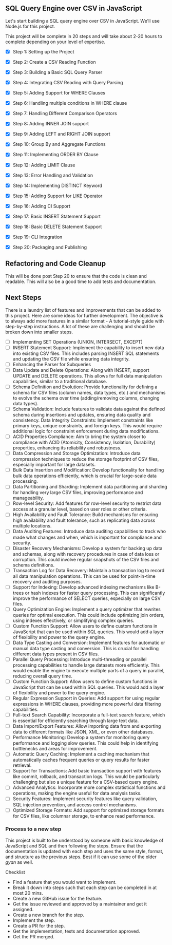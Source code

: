 ## SQL Query Engine over CSV in JavaScript

Let's start building a SQL query engine over CSV in JavaScript. We'll use Node.js for this project.

This project will be complete in 20 steps and will take about 2-20 hours to complete depending on your level of expertise.

- [x] Step 1: Setting up the Project
- [x] Step 2: Create a CSV Reading Function
- [x] Step 3: Building a Basic SQL Query Parser
- [x] Step 4: Integrating CSV Reading with Query Parsing
- [x] Step 5: Adding Support for WHERE Clauses
- [x] Step 6: Handling multiple conditions in WHERE clause
- [x] Step 7: Handling Different Comparison Operators
- [x] Step 8: Adding INNER JOIN support
- [x] Step 9: Adding LEFT and RIGHT JOIN support
- [x] Step 10: Group By and Aggregate Functions
- [x] Step 11: Implementing ORDER BY Clause
- [x] Step 12: Adding LIMIT Clause
- [x] Step 13: Error Handling and Validation
- [x] Step 14: Implementing DISTINCT Keyword
- [x] Step 15: Adding Support for LIKE Operator
- [x] Step 16: Adding CI Support
- [x] Step 17: Basic INSERT Statement Support
- [x] Step 18: Basic DELETE Statement Support
- [x] Step 19: CLI Integration
- [x] Step 20: Packaging and Publishing


## Refactoring and Code Cleanup
This will be done post Step 20 to ensure that the code is clean and readable. This will also be a good time to add tests and documentation.


## Next Steps
There is a laundry list of features and improvements that can be added to this project. Here are some ideas for further development. The objective is to always add more features in a similar format - A tutorial-style guide with step-by-step instructions. A lot of these are challenging and should be broken down into smaller steps.

- [ ] Implementing SET Operations (UNION, INTERSECT, EXCEPT)
- [ ] INSERT Statement Support: Implement the capability to insert new data into existing CSV files. This includes parsing INSERT SQL statements and updating the CSV file while ensuring data integrity.
- [ ] Enhancing the Parser for Subqueries
- [ ] Data Update and Delete Operations: Along with INSERT, support UPDATE and DELETE operations. This allows for full data manipulation capabilities, similar to a traditional database.
- [ ] Schema Definition and Evolution: Provide functionality for defining a schema for CSV files (column names, data types, etc.) and mechanisms to evolve the schema over time (adding/removing columns, changing data types).
- [ ] Schema Validation: Include features to validate data against the defined schema during insertions and updates, ensuring data quality and consistency.
Data Integrity Constraints: Implement constraints like primary keys, unique constraints, and foreign keys. This would require additional logic for constraint enforcement during data modifications.
- [ ] ACID Properties Compliance: Aim to bring the system closer to compliance with ACID (Atomicity, Consistency, Isolation, Durability) properties, enhancing its reliability and robustness.
- [ ] Data Compression and Storage Optimization: Introduce data compression techniques to reduce the storage footprint of CSV files, especially important for large datasets.
- [ ] Bulk Data Insertion and Modification: Develop functionality for handling bulk data operations efficiently, which is crucial for large-scale data processing.
- [ ] Data Partitioning and Sharding: Implement data partitioning and sharding for handling very large CSV files, improving performance and manageability.
- [ ] Row-level Security: Add features for row-level security to restrict data access at a granular level, based on user roles or other criteria.
- [ ] High Availability and Fault Tolerance: Build mechanisms for ensuring high availability and fault tolerance, such as replicating data across multiple locations.
- [ ] Data Auditing Features: Introduce data auditing capabilities to track who made what changes and when, which is important for compliance and security.
- [ ] Disaster Recovery Mechanisms: Develop a system for backing up data and schemas, along with recovery procedures in case of data loss or corruption. This could involve regular snapshots of the CSV files and schema definitions.
- [ ] Transaction Log for Data Recovery: Maintain a transaction log to record all data manipulation operations. This can be used for point-in-time recovery and auditing purposes.
- [ ] Support for Indexing: Develop advanced indexing mechanisms like B-trees or hash indexes for faster query processing. This can significantly improve the performance of SELECT queries, especially on large CSV files.
- [ ] Query Optimization Engine: Implement a query optimizer that rewrites queries for optimal execution. This could include optimizing join orders, using indexes effectively, or simplifying complex queries.
- [ ] Custom Function Support: Allow users to define custom functions in JavaScript that can be used within SQL queries. This would add a layer of flexibility and power to the query engine.
- [ ] Data Type Casting and Conversion: Implement features for automatic or manual data type casting and conversion. This is crucial for handling different data types present in CSV files.
- [ ] Parallel Query Processing: Introduce multi-threading or parallel processing capabilities to handle large datasets more efficiently. This would enable the engine to execute multiple parts of a query in parallel, reducing overall query time.
- [ ] Custom Function Support: Allow users to define custom functions in JavaScript that can be used within SQL queries. This would add a layer of flexibility and power to the query engine.
- [ ] Regular Expression Support in Queries: Add support for using regular expressions in WHERE clauses, providing more powerful data filtering capabilities.
- [ ] Full-text Search Capability: Incorporate a full-text search feature, which is essential for efficiently searching through large text data.
- [ ] Data Import/Export Features: Allow importing data from and exporting data to different formats like JSON, XML, or even other databases.
- [ ] Performance Monitoring: Develop a system for monitoring query performance and logging slow queries. This could help in identifying bottlenecks and areas for improvement.
- [ ] Automatic Query Caching: Implement a caching mechanism that automatically caches frequent queries or query results for faster retrieval.
- [ ] Support for Transactions: Add basic transaction support with features like commit, rollback, and transaction logs. This would be particularly challenging but also a unique feature for a CSV-based query engine.
- [ ] Advanced Analytics: Incorporate more complex statistical functions and operations, making the engine useful for data analysis tasks.
- [ ] Security Features: Implement security features like query validation, SQL injection prevention, and access control mechanisms.
- [ ] Optimized Storage Formats: Add support for optimized storage formats for CSV files, like columnar storage, to enhance read performance.

### Process to a new step
This project is built to be understood by someone with basic knowledge of JavaScript and SQL and then following the steps. Ensure that the documentation is updated with each step and uses the same style, format, and structure as the previous steps. Best if it can use some of the older _gyan_ as well.

Checklist
- Find a feature that you would want to implement.
- Break it down into steps such that each step can be completed in at most 20 mins.
- Create a new GitHub issue for the feature.
- Get the issue reviewed and approved by a maintainer and get it assigned.
- Create a new branch for the step.
- Implement the step.
- Create a PR for the step.
- Get the implementation, tests and documentation approved.
- Get the PR merged.
    
